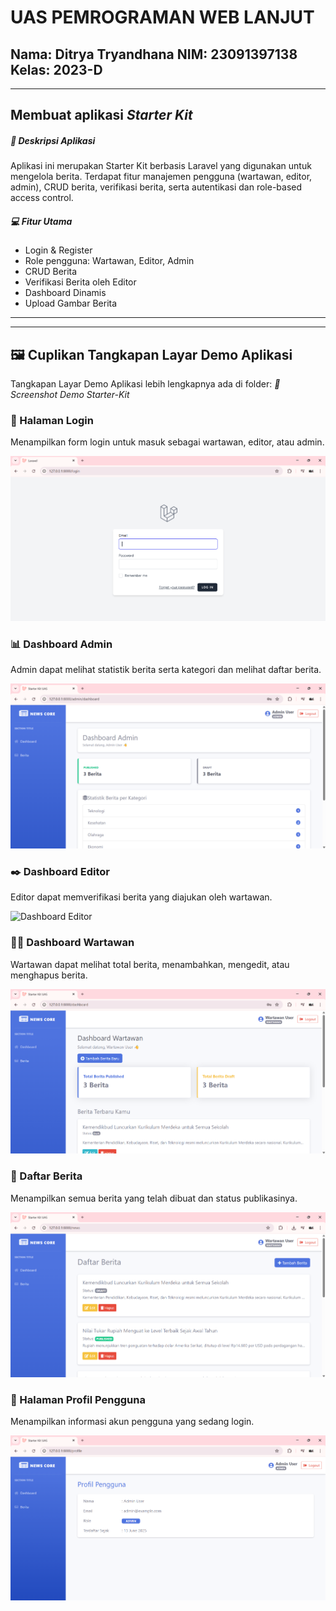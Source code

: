 # UAS PEMROGRAMAN WEB LANJUT
Nama: Ditrya Tryandhana
NIM: 23091397138
Kelas: 2023-D
---
---
## Membuat aplikasi _Starter Kit_

##### 📌 Deskripsi Aplikasi

Aplikasi ini merupakan Starter Kit berbasis Laravel yang digunakan untuk mengelola berita. Terdapat fitur manajemen pengguna (wartawan, editor, admin), CRUD berita, verifikasi berita, serta autentikasi dan role-based access control.

##### 💻 Fitur Utama
- Login & Register
- Role pengguna: Wartawan, Editor, Admin
- CRUD Berita
- Verifikasi Berita oleh Editor
- Dashboard Dinamis
- Upload Gambar Berita

---
---

## 🖼 Cuplikan Tangkapan Layar Demo Aplikasi

Tangkapan Layar Demo Aplikasi lebih lengkapnya ada di folder:
_📁 Screenshot Demo Starter-Kit_

### 🔐 Halaman Login
Menampilkan form login untuk masuk sebagai wartawan, editor, atau admin.

![Login](https://github.com/DitryaTryandhana/UAS_Pemrograman-Web-Lanjut/blob/main/Screenshot%20Demo%20Starter-Kit/login.png)

### 📊️  Dashboard Admin
Admin dapat melihat statistik berita serta kategori dan melihat daftar berita.

![Dashboard Admin](https://github.com/DitryaTryandhana/UAS_Pemrograman-Web-Lanjut/blob/main/Screenshot%20Demo%20Starter-Kit/admin/dashboard1-admin.png)

### ✒️️ Dashboard Editor
Editor dapat memverifikasi berita yang diajukan oleh wartawan.

![Dashboard Editor](screenshots/https://github.com/DitryaTryandhana/UAS_Pemrograman-Web-Lanjut/blob/main/Screenshot%20Demo%20Starter-Kit/editor/dashboard-editor.png)

### 👨‍💻 Dashboard Wartawan
Wartawan dapat melihat total berita, menambahkan, mengedit, atau menghapus berita.

![Dashboard Wartawan](https://github.com/DitryaTryandhana/UAS_Pemrograman-Web-Lanjut/blob/main/Screenshot%20Demo%20Starter-Kit/wartawan/dashboard-wartawan.png)

### 📰 Daftar Berita
Menampilkan semua berita yang telah dibuat dan status publikasinya.

![Daftar Berita](https://github.com/DitryaTryandhana/UAS_Pemrograman-Web-Lanjut/blob/main/Screenshot%20Demo%20Starter-Kit/wartawan/berita-wartawan.png)

### 👤 Halaman Profil Pengguna
Menampilkan informasi akun pengguna yang sedang login.

![Profil Pengguna](https://github.com/DitryaTryandhana/UAS_Pemrograman-Web-Lanjut/blob/main/Screenshot%20Demo%20Starter-Kit/admin/profile-admin.png)
